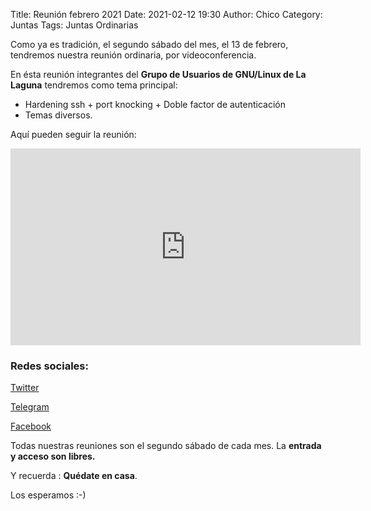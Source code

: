 Title: Reunión febrero 2021
Date: 2021-02-12 19:30
Author: Chico
Category: Juntas
Tags: Juntas Ordinarias

Como ya es tradición, el segundo sábado del mes, el 13 de febrero, tendremos nuestra reunión ordinaria, por videoconferencia.

En ésta reunión integrantes del __Grupo de Usuarios de GNU/Linux de La Laguna__ tendremos como tema principal:

* Hardening ssh + port knocking + Doble factor de autenticación
* Temas diversos.

Aquí pueden seguir la reunión:

<iframe width="560" height="315" src="https://www.youtube.com/embed/l_O-pxC8OcI" frameborder="0" allow="accelerometer; autoplay; clipboard-write; encrypted-media; gyroscope; picture-in-picture" allowfullscreen></iframe>

### Redes sociales:

[Twitter](https://twitter.com/gulagmexico)

[Telegram](https://t.me/joinchat/AhKXM0m4OTrdeN2x2yz1VQ)

[Facebook](https://www.facebook.com/groups/282427405174957/)

Todas nuestras reuniones son el segundo sábado de cada mes. La __entrada y acceso son libres.__

Y recuerda :  __Quédate en casa__.

Los esperamos :-)
